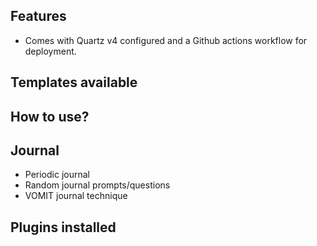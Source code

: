 

## Features

- Comes with Quartz v4 configured and a Github actions workflow for deployment.

## Templates available

## How to use?

## Journal

- Periodic journal
- Random journal prompts/questions
- VOMIT journal technique

## Plugins installed
